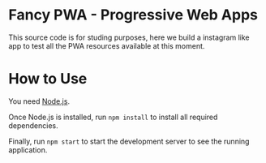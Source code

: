 # Fancy PWA - Progressive Web Apps
This source code is for studing purposes, here we build a instagram like app to test all the PWA resources available at this moment.

# How to Use
You need [Node.js](https://nodejs.org).

Once Node.js is installed, run `npm install` to install all required dependencies.

Finally, run `npm start` to start the development server to see the running application.
